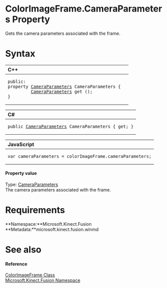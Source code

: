 ColorImageFrame.CameraParameters Property  
=========================================  

Gets the camera parameters associated with the frame. <span id="syntaxSection"></span>

Syntax  
======  

<table>
<colgroup>
<col width="100%" />
</colgroup>
<thead>
<tr class="header">
<th align="left">C++</th>
</tr>
</thead>
<tbody>
<tr class="odd">
<td align="left"><pre><code>public:  
property <a href="../../CameraParameters_Structure.md">CameraParameters</a> CameraParameters {  
         <a href="../../CameraParameters_Structure.md">CameraParameters</a> get ();  
}</code></pre></td>
</tr>
</tbody>
</table>

<table>
<colgroup>
<col width="100%" />
</colgroup>
<thead>
<tr class="header">
<th align="left">C#</th>
</tr>
</thead>
<tbody>
<tr class="odd">
<td align="left"><pre><code>public <a href="../../CameraParameters_Structure.md">CameraParameters</a> CameraParameters { get; }</code></pre></td>
</tr>
</tbody>
</table>

<table>
<colgroup>
<col width="100%" />
</colgroup>
<thead>
<tr class="header">
<th align="left">JavaScript</th>
</tr>
</thead>
<tbody>
<tr class="odd">
<td align="left"><pre><code>var cameraParameters = colorImageFrame.cameraParameters;</code></pre></td>
</tr>
</tbody>
</table>

<span id="ID4ER"></span>
#### Property value  

Type: [CameraParameters](../../CameraParameters_Structure.md)  
The camera parameters associated with the frame.  

<span id="requirements"></span>

Requirements  
============  

**Namespace:**Microsoft.Kinect.Fusion  
**Metadata:**microsoft.kinect.fusion.winmd  

<span id="ID4E3"></span>

See also  
========  

<span id="ID4E5"></span>
#### Reference  

[ColorImageFrame Class](../../ColorImageFrame_Class.md)  
 [Microsoft.Kinect.Fusion Namespace](../../../Kinect.Fusion.md)  



<!--Please do not edit the data in the comment block below.-->
<!--
TOCTitle : CameraParameters Property
RLTitle : ColorImageFrame.CameraParameters Property
KeywordK : CameraParameters property
KeywordK : ColorImageFrame.CameraParameters property
KeywordF : Microsoft.Kinect.Fusion.ColorImageFrame.CameraParameters
KeywordF : ColorImageFrame.CameraParameters
KeywordF : CameraParameters
KeywordF : Microsoft.Kinect.Fusion.ColorImageFrame.CameraParameters
KeywordA : P:Microsoft.Kinect.Fusion.ColorImageFrame.CameraParameters
AssetID : P:Microsoft.Kinect.Fusion.ColorImageFrame.CameraParameters
Locale : en-us
CommunityContent : 1
APIType : Managed
APILocation : microsoft.kinect.fusion.winmd
APIName : Microsoft.Kinect.Fusion.ColorImageFrame.CameraParameters
TargetOS : Windows
TopicType : kbSyntax
DevLang : VB
DevLang : CSharp
DevLang : JavaScript
DevLang : C++
DocSet : K4Wv2
ProjType : K4Wv2Proj
Technology : Kinect for Windows
Product : Kinect for Windows SDK v2
productversion : 20
-->

